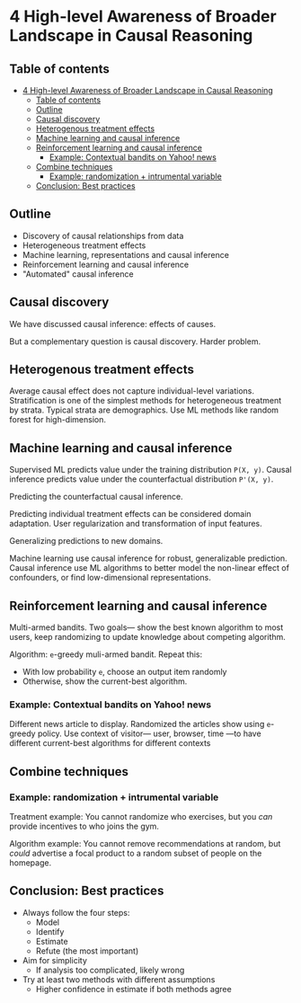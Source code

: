 # 4 High-level Awareness of Broader Landscape in Causal Reasoning

## Table of contents

- [4 High-level Awareness of Broader Landscape in Causal Reasoning](#4-high-level-awareness-of-broader-landscape-in-causal-reasoning)
  - [Table of contents](#table-of-contents)
  - [Outline](#outline)
  - [Causal discovery](#causal-discovery)
  - [Heterogenous treatment effects](#heterogenous-treatment-effects)
  - [Machine learning and causal inference](#machine-learning-and-causal-inference)
  - [Reinforcement learning and causal inference](#reinforcement-learning-and-causal-inference)
    - [Example: Contextual bandits on Yahoo! news](#example-contextual-bandits-on-yahoo-news)
  - [Combine techniques](#combine-techniques)
    - [Example: randomization + intrumental variable](#example-randomization--intrumental-variable)
  - [Conclusion: Best practices](#conclusion-best-practices)

## Outline

- Discovery of causal relationships from data
- Heterogeneous treatment effects
- Machine learning, representations and causal inference
- Reinforcement learning and causal inference
- "Automated" causal inference

## Causal discovery

We have discussed causal inference: effects of causes.

But a complementary question is causal discovery.
Harder problem.

## Heterogenous treatment effects

Average causal effect does not capture individual-level variations.
Stratification is one of the simplest methods
for heterogeneous treatment by strata.
Typical strata are demographics.
Use ML methods like random forest for high-dimension.

## Machine learning and causal inference

Supervised ML predicts value under the training distribution `P(X, y)`.
Causal inference predicts value under the counterfactual distribution `P'(X, y)`.

Predicting the counterfactual causal inference.

Predicting individual treatment effects can be considered domain adaptation.
User regularization and transformation of input features.

Generalizing predictions to new domains.

Machine learning use causal inference for robust, generalizable prediction.
Causal inference use ML algorithms to better model the non-linear effect of confounders,
or find low-dimensional representations.

## Reinforcement learning and causal inference

Multi-armed bandits.
Two goals—
show the best known algorithm to most users,
keep randomizing to update knowledge about competing algorithm.

Algorithm:
`e`-greedy muli-armed bandit.
Repeat this:

- With low probability `e`,
  choose an output item randomly
- Otherwise,
  show the current-best algorithm.

### Example: Contextual bandits on Yahoo! news

Different news article to display.
Randomized the articles show using `e`-greedy policy.
Use context of visitor—
user, browser, time
—to have different current-best algorithms for different contexts

## Combine techniques

### Example: randomization + intrumental variable

Treatment example:
You cannot randomize who exercises,
but you _can_ provide incentives to who joins the gym.

Algorithm example:
You cannot remove recommendations at random,
but _could_ advertise a focal product to a random subset of people on the homepage.

## Conclusion: Best practices

- Always follow the four steps:
  - Model
  - Identify
  - Estimate
  - Refute (the most important)
- Aim for simplicity
  - If analysis too complicated,
    likely wrong
- Try at least two methods with different assumptions
  - Higher confidence in estimate if both methods agree
